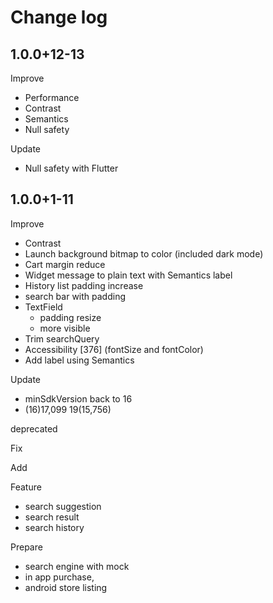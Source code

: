 # Change log

## 1.0.0+12-13

Improve

- Performance
- Contrast
- Semantics
- Null safety

Update

- Null safety with Flutter

## 1.0.0+1-11

Improve

- Contrast
- Launch background bitmap to color (included dark mode)
- Cart margin reduce
- Widget message to plain text with Semantics label
- History list padding increase
- search bar with padding
- TextField
  - padding resize
  - more visible
- Trim searchQuery
- Accessibility [376] (fontSize and fontColor)
- Add label using Semantics

Update

- minSdkVersion back to 16
- (16)17,099 19(15,756)

deprecated

Fix

Add

Feature

- search suggestion
- search result
- search history

Prepare

- search engine with mock
- in app purchase,
- android store listing
